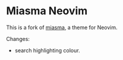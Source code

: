 # Miasma Neovim

This is a fork of [miasma](https://github.com/xero/miasma.nvim), a theme for Neovim.

Changes:

- search highlighting colour.
